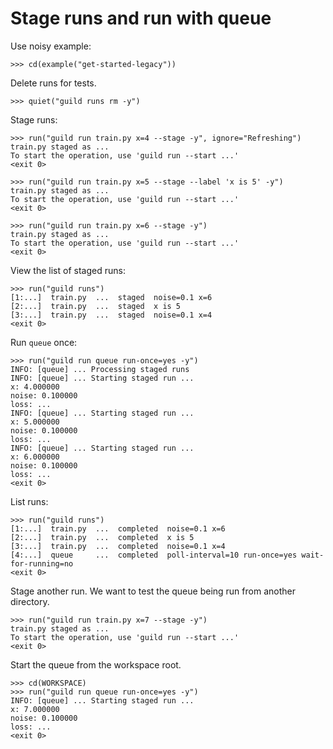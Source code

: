# Stage runs and run with queue

Use noisy example:

    >>> cd(example("get-started-legacy"))

Delete runs for tests.

    >>> quiet("guild runs rm -y")

Stage runs:

    >>> run("guild run train.py x=4 --stage -y", ignore="Refreshing")
    train.py staged as ...
    To start the operation, use 'guild run --start ...'
    <exit 0>

    >>> run("guild run train.py x=5 --stage --label 'x is 5' -y")
    train.py staged as ...
    To start the operation, use 'guild run --start ...'
    <exit 0>

    >>> run("guild run train.py x=6 --stage -y")
    train.py staged as ...
    To start the operation, use 'guild run --start ...'
    <exit 0>

View the list of staged runs:

    >>> run("guild runs")
    [1:...]  train.py  ...  staged  noise=0.1 x=6
    [2:...]  train.py  ...  staged  x is 5
    [3:...]  train.py  ...  staged  noise=0.1 x=4
    <exit 0>

Run `queue` once:

    >>> run("guild run queue run-once=yes -y")
    INFO: [queue] ... Processing staged runs
    INFO: [queue] ... Starting staged run ...
    x: 4.000000
    noise: 0.100000
    loss: ...
    INFO: [queue] ... Starting staged run ...
    x: 5.000000
    noise: 0.100000
    loss: ...
    INFO: [queue] ... Starting staged run ...
    x: 6.000000
    noise: 0.100000
    loss: ...
    <exit 0>

List runs:

    >>> run("guild runs")
    [1:...]  train.py  ...  completed  noise=0.1 x=6
    [2:...]  train.py  ...  completed  x is 5
    [3:...]  train.py  ...  completed  noise=0.1 x=4
    [4:...]  queue     ...  completed  poll-interval=10 run-once=yes wait-for-running=no
    <exit 0>

Stage another run. We want to test the queue being run from another
directory.

    >>> run("guild run train.py x=7 --stage -y")
    train.py staged as ...
    To start the operation, use 'guild run --start ...'
    <exit 0>

Start the queue from the workspace root.

    >>> cd(WORKSPACE)
    >>> run("guild run queue run-once=yes -y")
    INFO: [queue] ... Starting staged run ...
    x: 7.000000
    noise: 0.100000
    loss: ...
    <exit 0>

